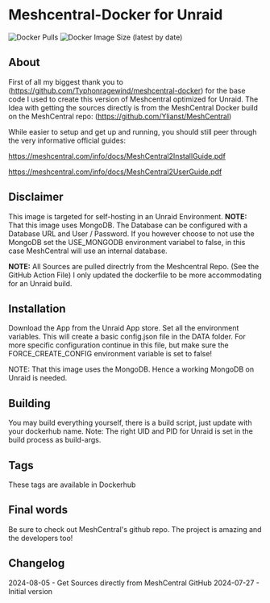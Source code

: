 # Meshcentral-Docker for Unraid
![Docker Pulls](https://img.shields.io/docker/pulls/richy1989/meshcentral?style=flat-square)
![Docker Image Size (latest by date)](https://img.shields.io/docker/image-size/richy1989/meshcentral?style=flat-square)

## About
First of all my biggest thank you to (https://github.com/Typhonragewind/meshcentral-docker) for the base code I used to create this version of Meshcentral optimized for Unraid.
The Idea with getting the sources directly is from the MeshCentral Docker build on the MeshCentral repo: (https://github.com/Ylianst/MeshCentral)

While easier to setup and get up and running, you should still peer through the very informative official guides:

https://meshcentral.com/info/docs/MeshCentral2InstallGuide.pdf

https://meshcentral.com/info/docs/MeshCentral2UserGuide.pdf

## Disclaimer

This image is targeted for self-hosting in an Unraid Environment.
**NOTE:** That this image uses MongoDB. The Database can be configured with a Database URL and User / Password. 
If you however choose to not use the MongoDB set the USE_MONGODB environment variabel to false, in this case MeshCentral will use an internal database. 

**NOTE:** All Sources are pulled directrly from the Meshcentral Repo. (See the GitHub Action File)
I only updated the dockerfile to be more accommodating for an Unraid build.

## Installation

Download the App from the Unraid App store. Set all the environment variables.
This will create a basic config.json file in the DATA folder. For more specific configuration continue in this file, but make sure the FORCE_CREATE_CONFIG environment variable is set to false!

NOTE: That this image uses the MongoDB. Hence a working MongoDB on Unraid is needed. 

## Building
You may build everything yourself, there is a build script, just update with your dockerhub name. 
Note: The right UID and PID for Unraid is set in the build process as build-args.

## Tags

These tags are available in Dockerhub

## Final words

Be sure to check out MeshCentral's github repo. The project is amazing and the developers too!

## Changelog
2024-08-05 - Get Sources directly from MeshCentral GitHub
2024-07-27 - Initial version
